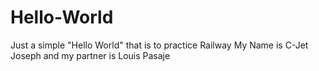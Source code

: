 # Hello-World
Just a simple "Hello World" that is to practice Railway
My Name is C-Jet Joseph and my partner is Louis Pasaje
